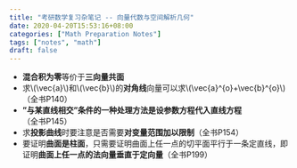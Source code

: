 ```yaml
---
title: "考研数学复习杂笔记 -- 向量代数与空间解析几何"
date: 2020-04-20T15:53:16+08:00
categories: ["Math Preparation Notes"]
tags: ["notes", "math"]
draft: false
---
```


+ **混合积为零**等价于**三向量共面**
+ 求\\(\vec{a}\\)和\\(\vec{b}\\)的**对角线**向量可以求\\(\vec{a}^{o}+\vec{b}^{o}\\)（全书P140）
+ **”与某直线相交”**条件的一种处理方法是**设参数方程代入直线方程**（全书P145）
+ 求**投影曲线**时要注意是否需要**对变量范围加以限制**（全书P154）
+ 要证明**曲面是柱面**，只需要证明曲面上任一点的切平面平行于一条定直线，即证明**曲面上任一点的法向量垂直于定向量**（全书P199）
